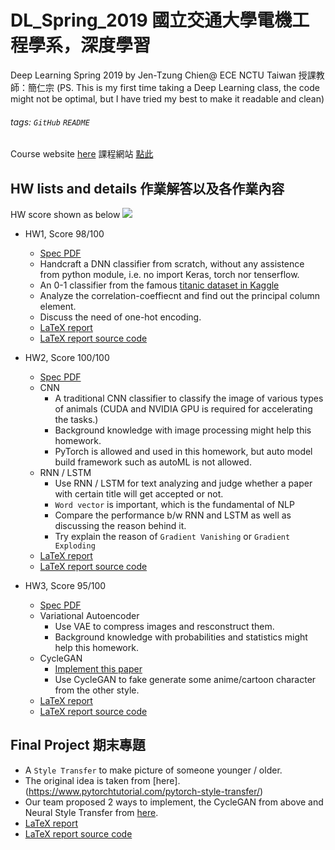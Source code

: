 # DL_Spring_2019 國立交通大學電機工程學系，深度學習
Deep Learning Spring 2019 by Jen-Tzung Chien@ ECE NCTU Taiwan 授課教師：簡仁宗
(PS. This is my first time taking a Deep Learning class, the code might not be optimal, but I have tried my best to make it readable and clean)
###### tags: `GitHub` `README`

Course website [here](https://plus.nctu.edu.tw/courses/34767) 課程網站 [點此](https://plus.nctu.edu.tw/courses/34767)

## HW lists and details 作業解答以及各作業內容
HW score shown as below
![](https://i.imgur.com/ubRvMs5.png)

* HW1, Score 98/100
    * [Spec PDF](https://github.com/Alfons0329/DL_Spring_2019/blob/master/HW1/dl_hw1.pdf)
    * Handcraft a DNN classifier from scratch, without any assistence from python module, i.e. no import Keras, torch nor tenserflow.
    * An 0-1 classifier from the famous [titanic dataset in Kaggle](https://www.kaggle.com/c/titanic)
    * Analyze the correlation-coeffiecnt and find out the principal column element.
    * Discuss the need of one-hot encoding.
    * [LaTeX report](https://github.com/Alfons0329/DL_Spring_2019/blob/master/HW1/HW1_Report_0416324.pdf)
    * [LaTeX report source code](https://github.com/Alfons0329/DL_Spring_2019/tree/master/report_latex/HW1)
* HW2, Score 100/100
    * [Spec PDF](https://github.com/Alfons0329/DL_Spring_2019/tree/master/HW2/HW2.pdf)
    * CNN 
        * A traditional CNN classifier to classify the image of various types of animals (CUDA and NVIDIA GPU is required for accelerating the tasks.)
        * Background knowledge with image processing might help this homework.
        * PyTorch is allowed and used in this homework, but auto model build framework such as autoML is not allowed.
    * RNN / LSTM
        * Use RNN / LSTM for text analyzing and judge whether a paper with certain title will get accepted or not.
        * `Word vector` is important, which is the fundamental of NLP
        * Compare the performance b/w RNN and LSTM as well as discussing the reason behind it.
        * Try explain the reason of `Gradient Vanishing` or `Gradient Exploding`
    * [LaTeX report](https://github.com/Alfons0329/DL_Spring_2019/blob/master/HW2/HW2_Report_0416324.pdf)
    * [LaTeX report source code](https://github.com/Alfons0329/DL_Spring_2019/tree/master/report_latex/HW2)
 
* HW3, Score 95/100
    * [Spec PDF](https://github.com/Alfons0329/DL_Spring_2019/tree/master/HW3/hw3.pdf)
    * Variational Autoencoder
        * Use VAE to compress images and resconstruct them.
        * Background knowledge with probabilities and statistics might help this homework.
    * CycleGAN
        * [Implement this paper](https://github.com/junyanz/CycleGAN)
        * Use CycleGAN to fake generate some anime/cartoon character from the other style. 
    * [LaTeX report](https://github.com/Alfons0329/DL_Spring_2019/blob/master/HW3/HW3_Report_0416324.pdf)
    * [LaTeX report source code](https://github.com/Alfons0329/DL_Spring_2019/tree/master/report_latex/HW3)

## Final Project 期末專題
* A `Style Transfer` to make picture of someone younger / older.
* The original idea is taken from [here].(https://www.pytorchtutorial.com/pytorch-style-transfer/)
* Our team proposed 2 ways to implement, the CycleGAN from above and Neural Style Transfer from [here](https://arxiv.org/pdf/1705.04058.pdf%20http://arxiv.org/abs/1705.04058.pdf).
* [LaTeX report](https://github.com/Alfons0329/DL_Spring_2019/blob/master/Final_Project/Group13_Final_Project_Report.pdf)
* [LaTeX report source code](https://github.com/Alfons0329/DL_Spring_2019/tree/master/report_latex/Final_Project)
